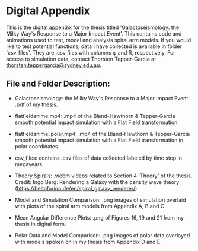 # Digital Appendix

This is the digital appendix for the thesis titled 'Galactoseismology: the Milky Way's Response to a Major Impact Event'. 
This contains code and animations used to test, model and analysis spiral arm models. 
If you would like to test potential functions, data I have collected is available in folder 'csv_files'. They are .csv files with columns φ and R, respectively.
For access to simulation data, contact Thorsten Tepper-Garcia at thorsten.teppergarcia@sydney.edu.au.

## File and Folder Description:
- Galactoseismology: the Milky Way's Response to a Major Impact Event: .pdf of my thesis.
- flatfieldanime.mp4: .mp4 of the Bland-Hawthorn & Tepper-Garcia smooth potential impact simulation with a Flat Field transformation.

- flatfieldanime_polar.mp4: .mp4 of the Bland-Hawthorn & Tepper-Garcia smooth potential impact simulation with a Flat Field transformation in polar coordinates.

- csv_files: contains .csv files of data collected labeled by time step in megayears. 

- Theory Spirals: .webm videos related to Section 4 'Theory' of the thesis. Credit: Ingo Berg: Rendering a Galaxy with the density wave theory (https://beltoforion.de/en/spiral_galaxy_renderer/).
- Model and Simulation Comparison: .png images of simulation overlaid with plots of the spiral arm models from Appendix A, B and C.
- Mean Angular Difference Plots: .png of Figures 16, 19 and 21 from my thesis in digital form. 
- Polar Data and Model Comparison: .png images of polar data overlayed with models spoken on in my thesis from Appendix D and E.


